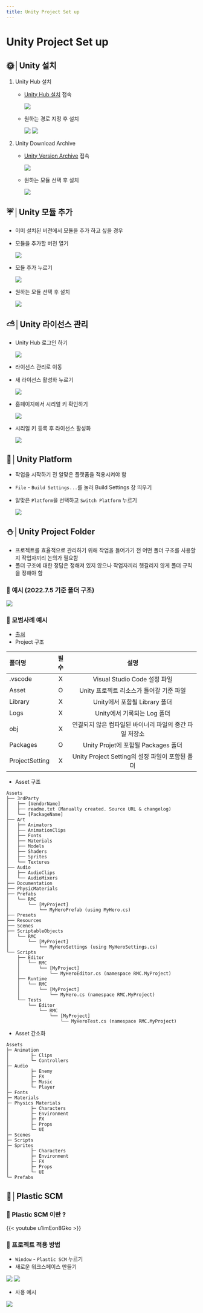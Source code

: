 ```yaml
---
title: Unity Project Set up
---
```


# Unity Project Set up
## 🌞│**Unity 설치**
1. Unity Hub 설치

   - [Unity Hub 설치](https://unity.com/kr/download) 접속
   
        <img src="../images/UnityHubDownload.png">
        

   - 원하는 경로 지정 후 설치

        <img src="../images/UnityInstall_1.png">

        <img src="../images/UnityInstall_2.png">

2. Unity Download Archive

   - [Unity Version Archive](https://unity3d.com/kr/get-unity/download/archive) 접속

        <img src="../images/UnityVersionDownload.png">

   - 원하는 모듈 선택 후 설치

        <img src="../images/UnityModuleInstalll.png">

## ☔│**Unity 모듈 추가**
- 이미 설치된 버전에서 모듈을 추가 하고 싶을 경우
- 모듈을 추가할 버전 열기

    <img src="../images/UnityAddModule_1.png">

- 모듈 추가 누르기

    <img src="../images/UnityAddModule_2.png">

- 원하는 모듈 선택 후 설치

    <img src="../images/UnityAddModule_3.png">
## ⛅│**Unity 라이선스 관리**
- Unity Hub 로그인 하기

    <img src="../images/Login.png">

- 라이선스 관리로 이동
- 새 라이선스 활성화 누르기

    <img src="../images/LicenseManage.png">

- 홈페이지에서 시리얼 키 확인하기

    <img src="../images/CheckCerealKey.png">

- 시리얼 키 등록 후 라이선스 활성화

    <img src="../images/RegisterLicense.png">


## 🍂│**Unity Platform**
- 작업을 시작하기 전 알맞은 플랫폼을 적용시켜야 함
- `File` - `Build Settings...`를 눌러 Build Settings 창 띄우기
- 알맞은 `Platform`을 선택하고 `Switch Platform` 누르기

    <img src="../images/BuildSetting.png">


## ⛄│**Unity Project Folder**
- 프로젝트를 효율적으로 관리하기 위해 작업을 들어가기 전 어떤 폴더 구조를 사용할 지 작업자끼리 논의가 필요함
- 폴더 구조에 대한 정답은 정해져 있지 않으나 작업자끼리 헷갈리지 않게 폴더 규칙을 정해야 함
### 🔸 예시 (2022.7.5 기준 폴더 구조)

<img src="../images/UnityFolder.png">

### 🔸 모범사례 예시
- [출처](https://sam-16930.medium.com/unity-project-structure-a694792cefed)
- Project 구조

|  폴더명  |  필수  |  설명  |
| :-------- | :----------: | :----------: |
| .vscode | X | Visual Studio Code 설정 파일 |
| Asset | O | Unity 프로젝트 리소스가 들어갈 기준 파일 |
| Library | X | Unity에서 포함될 Library 폴더 |
| Logs | X | Unity에서 기록되는 Log 폴더 |
| obj | X | 연결되지 않은 컴파일된 바이너리 파일의 중간 파일 저장소 |
| Packages | O | Unity Projet에 포함될 Packages 폴더
| ProjectSetting | X | Unity Project Setting의 설정 파일이 포함된 폴더 |

- Asset 구조
```
Assets
├── 3rdParty
│   ├── [VendorName]
│   ├── readme.txt (Manually created. Source URL & changelog)
│   └── [PackageName]
├── Art
│   ├── Animators
│   ├── AnimationClips
│   ├── Fonts
│   ├── Materials
│   ├── Models
│   ├── Shaders
│   ├── Sprites
│   └── Textures
├── Audio
│   ├── AudioClips
│   └── AudioMixers
├── Documentation
├── PhysicMaterials
├── Prefabs
│   └── RMC
│       └── [MyProject]
│           └── MyHeroPrefab (using MyHero.cs)
├── Presets
├── Resources
├── Scenes
├── ScriptableObjects
│   └── RMC
│       └── [MyProject]
│           └── MyHeroSettings (using MyHeroSettings.cs)
└── Scripts
    ├── Editor
    │   └── RMC
    │       └── [MyProject]
    │           └── MyHeroEditor.cs (namespace RMC.MyProject)
    ├── Runtime
    │   └── RMC
    │       └── [MyProject]
    │           └── MyHero.cs (namespace RMC.MyProject)
    └── Tests
        └── Editor
            └── RMC
                └── [MyProject]
                    └── MyHeroTest.cs (namespace RMC.MyProject)
```
- Asset 간소화
```
Assets
├─ Animation
│        ├─ Clips
│        └─ Controllers
├─ Audio
│        ├─ Enemy
│        ├─ FX
│        ├─ Music
│        └─ Player
├─ Fonts
├─ Materials
├─ Physics Materials
│        ├─ Characters
│        ├─ Environment
│        ├─ FX
│        ├─ Props
│        └─ UI
├─ Scenes
├─ Scripts
├─ Sprites
│        ├─ Characters
│        ├─ Environment
│        ├─ FX
│        ├─ Props
│        └─ UI
└─ Prefabs
```

## 🌈│**Plastic SCM**

### 🔹 Plastic SCM 이란 ?

{{< youtube u1imEon8Gko >}}

### 🔹 프로젝트 적용 방법
- `Window` - `Plastic SCM` 누르기
- 새로운 워크스페이스 만들기

<img src="../images/PlasticSCM_1.png">

<img src="../images/PlasticSCM_2.png">

- 사용 예시

<img src="../images/PlasticSCM_Example.png">